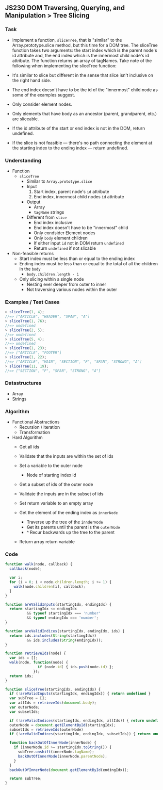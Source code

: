 ## JS230 DOM Traversing, Querying, and Manipulation > Tree Slicing

### Task
- Implement a function, `sliceTree`, that is "similar" to the Array.prototype.slice method, but this time for a DOM tree. The sliceTree function takes two arguments: the start index which is the parent node's id attribute and, the end index which is the innermost child node's id attribute. The function returns an array of tagNames. Take note of the following when implementing the sliceTree function:

- It's similar to slice but different in the sense that slice isn't inclusive on the right hand side.
- The end index doesn't have to be the id of the "innermost" child node as some of the examples suggest.
- Only consider element nodes.
- Only elements that have body as an ancestor (parent, grandparent, etc.) are sliceable.
- If the id attribute of the start or end index is not in the DOM, return undefined.
- If the slice is not feasible — there's no path connecting the element at the starting index to the ending index — return undefined.

### Understanding
- Function
  + `sliceTree`
    * Similar to `Array.prototype.slice`
    * Input
      1) Start index, parent node's `id` attribute
      2) End index, innermost child nodes `id` attribute
    * Output
      - Array
      - `tagName` strings
    * Different from `slice`
      - End index inclusive
      - End index doesn't have to be "innermost" child
      - Only condsider Element nodes
      - Only `body` element children
      - If either input `id` not in DOM return `undefined`
      - Return `undefined` if not slicable
- Non-feasible returns
  + Start index must be less than or equal to the ending index
  + Ending index must be less than or equal to the total of all the children in the `body`
    * `body.children.length - 1`
  + Only slicing within a single node
    * Nesting ever deeper from outer to inner
    * Not traversing various nodes within the outer

### Examples / Test Cases
```js
> sliceTree(1, 4);
//=> ["ARTICLE", "HEADER", "SPAN", "A"]
> sliceTree(1, 76);
//=> undefined
> sliceTree(2, 5);
//=> undefined
> sliceTree(5, 4);
//=> undefined
> sliceTree(1, 23);
//=> ["ARTICLE", "FOOTER"]
> sliceTree(1, 22);
//=> ["ARTICLE", "MAIN", "SECTION", "P", "SPAN", "STRONG", "A"]
> sliceTree(11, 19);
//=> ["SECTION", "P", "SPAN", "STRONG", "A"]
```

### Datastructures
- Array
- Strings

### Algorithm
- Functional Abstractions
  + Recursion / iteration
  + Transformation
- Hard Algorithm
  + Get all ids
  + Validate that the inputs are within the set of ids
  + Set a variable to the outer node
    * Node of starting index id
  + Get a subset of ids of the outer node
  + Validate the inputs are in the subset of ids
  + Set return variable to an empty array
  + Get the element of the ending index as `innerNode`
    * Traverse up the tree of the `innderNode`
    * Get its parents until the parent is the `outerNode`
    * ^ Recur backwards up the tree to the parent

  + Return array return variable

### Code
```js
function walk(node, callback) {
  callback(node);

  var i;
  for (i = 0; i < node.children.length; i += 1) {
    walk(node.children[i], callback);
  }
}

function areValidInputs(startingIdx, endingIdx) {
  return startingIdx <= endingIdx
          && typeof startingIdx === 'number'
          && typeof endingIdx === 'number';
}

function areValidIndices(startingIdx, endingIdx, ids) {
  return ids.includes(String(startingIdx))
          && ids.includes(String(endingIdx));
}

function retrieveIds(node) {
  var ids = [];
  walk(node, function(node) {
               if (node.id) { ids.push(node.id) };
             });
  return ids;
}

function sliceTree(startingIdx, endingIdx) {
  if (!areValidInputs(startingIdx, endingIdx)) { return undefined }
  var subTree = [];
  var allIds = retrieveIds(document.body);
  var outerNode;
  var subsetIds;

  if (!areValidIndices(startingIdx, endingIdx, allIds)) { return undefined }
  outerNode = document.getElementById(startingIdx);
  subsetIds = retrieveIds(outerNode)
  if (!areValidIndices(startingIdx, endingIdx, subsetIds)) { return undefined }

  function backOutOfInnerNode(innerNode) {
    if (innerNode.id >= startingIdx.toString()) {
      subTree.unshift(innerNode.tagName);
      backOutOfInnerNode(innerNode.parentNode);
    }
  }
  backOutOfInnerNode(document.getElementById(endingIdx));

  return subTree;
}
```
